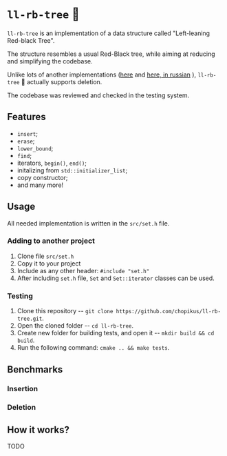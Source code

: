 # `ll-rb-tree` 🌳
`ll-rb-tree` is an implementation of a data structure called "Left-leaning Red-black Tree". 

The structure resembles a usual Red-Black tree, while aiming at reducing and simplifying the codebase.

Unlike lots of another implementations ([here](https://www.geeksforgeeks.org/left-leaning-red-black-tree-insertion/) and [here, in russian](http://neerc.ifmo.ru/wiki/index.php?title=%D0%9B%D0%B5%D0%B2%D0%BE%D1%81%D1%82%D0%BE%D1%80%D0%BE%D0%BD%D0%BD%D0%B8%D0%B5_%D0%BA%D1%80%D0%B0%D1%81%D0%BD%D0%BE-%D1%87%D1%91%D1%80%D0%BD%D1%8B%D0%B5_%D0%B4%D0%B5%D1%80%D0%B5%D0%B2%D1%8C%D1%8F) ), `ll-rb-tree` 🌳 actually supports deletion.

The codebase was reviewed and checked in the testing system.

## Features
* `insert`;
* `erase`;
* `lower_bound`;
* `find`;
* iterators, `begin()`, `end()`;
* initalizing from `std::initializer_list`;
* copy constructor;
* and many more!

## Usage

All needed implementation is written in the `src/set.h` file.

### Adding to another project

1. Clone file `src/set.h`
2. Copy it to your project
3. Include as any other header: `#include "set.h"`
4. After including `set.h` file, `Set` and `Set::iterator` classes can be used.

### Testing
1. Clone this repository -- `git clone https://github.com/chopikus/ll-rb-tree.git`.
2. Open the cloned folder -- `cd ll-rb-tree`.
3. Create new folder for building tests, and open it -- `mkdir build && cd build`.
4. Run the following command: `cmake .. && make tests`.

## Benchmarks
### Insertion

### Deletion

## How it works?
TODO
